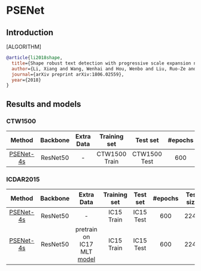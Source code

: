 # PSENet

## Introduction

[ALGORITHM]

```bibtex
@article{li2018shape,
  title={Shape robust text detection with progressive scale expansion network},
  author={Li, Xiang and Wang, Wenhai and Hou, Wenbo and Liu, Ruo-Ze and Lu, Tong and Yang, Jian},
  journal={arXiv preprint arXiv:1806.02559},
  year={2018}
}
```

## Results and models

### CTW1500

|                                Method                                | Backbone | Extra Data | Training set  |   Test set   | #epochs | Test size | Recall | Precision | Hmean |                                                                                                Download                                                                                                |
| :------------------------------------------------------------------: | :------: | :--------: | :-----------: | :----------: | :-----: | :-------: | :----: | :-------: | :---: | :----------------------------------------------------------------------------------------------------------------------------------------------------------------------------------------------------: |
| [PSENet-4s](/configs/textdet/psenet/psenet_r50_fpnf_600e_ctw1500.py) | ResNet50 |     -      | CTW1500 Train | CTW1500 Test |   600   |   1280    | 0.728  |   0.849   | 0.784 | [model](https://download.openmmlab.com/mmocr/textdet/psenet/psenet_r50_fpnf_600e_ctw1500_20210401-216fed50.pth) \| [log](https://download.openmmlab.com/mmocr/textdet/psenet/20210401_215421.log.json) |

### ICDAR2015

|                                 Method                                 | Backbone |                                                                Extra Data                                                                 | Training set | Test set  | #epochs | Test size | Recall | Precision | Hmean |                                                                                            Download                                                                                             |
| :--------------------------------------------------------------------: | :------: | :---------------------------------------------------------------------------------------------------------------------------------------: | :----------: | :-------: | :-----: | :-------: | :----: | :-------: | :---: | :---------------------------------------------------------------------------------------------------------------------------------------------------------------------------------------------: |
| [PSENet-4s](/configs/textdet/psenet/psenet_r50_fpnf_600e_icdar2015.py) | ResNet50 |                                                                     -                                                                     |  IC15 Train  | IC15 Test |   600   |   2240    | 0.784  |   0.831   | 0.807 | [model](https://download.openmmlab.com/mmocr/textdet/psenet/psenet_r50_fpnf_600e_icdar2015-c6131f0d.pth) \| [log](https://download.openmmlab.com/mmocr/textdet/psenet/20210331_214145.log.json) |
| [PSENet-4s](/configs/textdet/psenet/psenet_r50_fpnf_600e_icdar2015.py) | ResNet50 | pretrain on IC17 MLT [model](https://download.openmmlab.com/mmocr/textdet/psenet/psenet_r50_fpnf_600e_icdar2017_as_pretrain-0af6d62c.pth) |  IC15 Train  | IC15 Test |   600   |   2240    | 0.834  |   0.861   | 0.847 |                                  [model](https://download.openmmlab.com/mmocr/textdet/psenet/psenet_r50_fpnf_600e_icdar2015_pretrain-ac477383.pth) \| [log]()                                   |
